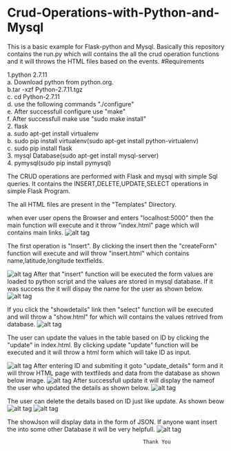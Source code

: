 # Crud-Operations-with-Python-and-Mysql
This is a basic example for Flask-python and Mysql. Basically this repository contains the run.py which will contains the all the crud operation functions and it will throws the HTML files based on the events. 
#Requirements

 1.python 2.7.11 <br />
   a. Download python from python.org.<br>
   b.tar -xzf Python-2.7.11.tgz <br>
   c. cd Python-2.7.11<br>
   d. use the following commands "./configure"<br>
   e. After successfull configure use "make"<br>
   f. After successfull make use "sudo make install"<br>
 2. flask<br>
   a. sudo apt-get install virtualenv<br>
   b. sudo pip install virtualenv(sudo apt-get install python-virtualenv)<br>
   c. sudo pip install flask<br>
 3. mysql Database(sudo apt-get install mysql-server)<br>
 4. pymysql(sudo pip install pymysql)<br>

The CRUD operations are performed with Flask and mysql with simple Sql queries. It contains the INSERT,DELETE,UPDATE,SELECT
operations in simple Flask Program.

The all HTML files are present in the "Templates" Directory.

when ever user opens the Browser and enters "localhost:5000" then the main function will execute and it throw "index.html" page which will contains main links. 
![alt tag](https://github.com/satyapendem/crud-operations-with-Python-and-Mysql/blob/master/ScreenShots/x.png)

The first operation is "Insert". By clicking the insert then the "createForm" function will execute and will throw "insert.html" which contains name,latitude,longitude textfields.

![alt tag](https://github.com/satyapendem/crud-operations-with-Python-and-Mysql/blob/master/ScreenShots/insert.png)
After that "insert" function will be executed the form values are loaded to python script and the values are stored in mysql
database. If it was success the it will dispay the name for the user as shown below.
![alt tag](https://github.com/satyapendem/crud-operations-with-Python-and-Mysql/blob/master/ScreenShots/insert1.png)

If you click the "showdetails" link then "select" function will be executed and will throw a "show.html" for which will contains the values retrived from database.
![alt tag](https://github.com/satyapendem/crud-operations-with-Python-and-Mysql/blob/master/ScreenShots/show.png)

The user can update the values in the table based on ID by clicking the "update" in index.html. By clicking update "update"
function will be executed and it will throw a html form which will take ID as input.

![alt tag](https://github.com/satyapendem/crud-operations-with-Python-and-Mysql/blob/master/ScreenShots/update.png)
After entering ID and submiting it goto "update_details" form and it will throw HTML page with textfileds and data from the 
database as shown below image.
![alt tag](https://github.com/satyapendem/crud-operations-with-Python-and-Mysql/blob/master/ScreenShots/update1.png)
After successfull update it will display the nameof the user who updated the details as shown below.
![alt tag](https://github.com/satyapendem/crud-operations-with-Python-and-Mysql/blob/master/ScreenShots/update2.png)

The user can delete the details based on ID just like update. As shown beow
![alt tag](https://github.com/satyapendem/crud-operations-with-Python-and-Mysql/blob/master/ScreenShots/delete.png)
![alt tag](https://github.com/satyapendem/crud-operations-with-Python-and-Mysql/blob/master/ScreenShots/delete1.png)

The showJson will display data in the form of JSON. If anyone want insert the into some other Database it will be very helpfull.
![alt tag](https://github.com/satyapendem/crud-operations-with-Python-and-Mysql/blob/master/ScreenShots/json.png)

                                                Thank You








